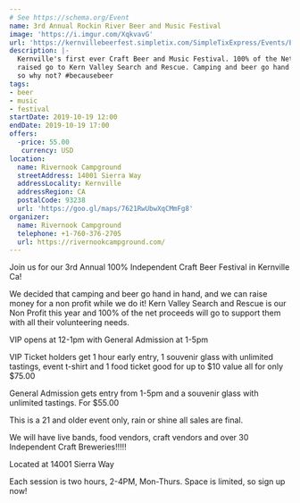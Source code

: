 ```yaml
---
# See https://schema.org/Event
name: 3rd Annual Rockin River Beer and Music Festival
image: 'https://i.imgur.com/XqkvavG'
url: 'https://kernvillebeerfest.simpletix.com/SimpleTixExpress/Events/EventSectionDetail.aspx?ShowId=38938&EventTimeId=93374'
description: |-
  Kernville's first ever Craft Beer and Music Festival. 100% of the Net proceeds
  raised go to Kern Valley Search and Rescue. Camping and beer go hand in hand
  so why not? #becausebeer
tags:
- beer
- music
- festival
startDate: 2019-10-19 12:00
endDate: 2019-10-19 17:00
offers:
  -price: 55.00
   currency: USD
location:
  name: Rivernook Campground
  streetAddress: 14001 Sierra Way
  addressLocality: Kernville
  addressRegion: CA
  postalCode: 93238
  url: 'https://goo.gl/maps/7621RwUbwXqCMmFg8'
organizer:
  name: Rivernook Campground
  telephone: +1-760-376-2705
  url: https://rivernookcampground.com/
---
```

Join us for our 3rd Annual 100% Independent Craft Beer Festival in Kernville Ca!

We decided that camping and beer go hand in hand, and we can raise money for a non
profit while we do it! Kern Valley Search and Rescue is our Non Profit this year
and 100% of the net proceeds will go to support them with all their volunteering needs.

VIP opens at 12-1pm with General Admission at 1-5pm

VIP Ticket holders get 1 hour early entry, 1 souvenir glass with unlimited tastings,
event t-shirt and 1 food ticket good for up to $10 value all for only $75.00

General Admission gets entry from 1-5pm and a souvenir glass with unlimited tastings.
For $55.00

This is a 21 and older event only, rain or shine all sales are final.

We will have live bands, food vendors, craft vendors and over 30 Independent Craft Breweries!!!!!

Located at 14001 Sierra Way


Each session is two hours, 2-4PM, Mon-Thurs.  Space is limited, so sign up now!
